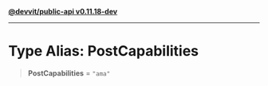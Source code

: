 [**@devvit/public-api v0.11.18-dev**](../../README.md)

---

# Type Alias: PostCapabilities

> **PostCapabilities** = `"ama"`
